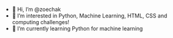 - 👋 Hi, I’m @zoechak
- 👀 I’m interested in Python, Machine Learning, HTML, CSS and computing challenges!
- 🌱 I’m currently learning Python for machine learning


<!---
zoechak/zoechak is a ✨ special ✨ repository because its `README.md` (this file) appears on your GitHub profile.
You can click the Preview link to take a look at your changes.
--->
